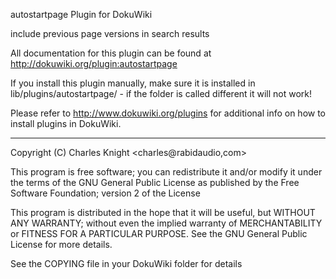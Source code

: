 autostartpage Plugin for DokuWiki

include previous page versions in search results

All documentation for this plugin can be found at
http://dokuwiki.org/plugin:autostartpage

If you install this plugin manually, make sure it is installed in
lib/plugins/autostartpage/ - if the folder is called different it
will not work!

Please refer to http://www.dokuwiki.org/plugins for additional info
on how to install plugins in DokuWiki.

----
Copyright (C) Charles Knight <charles@rabidaudio,com>

This program is free software; you can redistribute it and/or modify
it under the terms of the GNU General Public License as published by
the Free Software Foundation; version 2 of the License

This program is distributed in the hope that it will be useful,
but WITHOUT ANY WARRANTY; without even the implied warranty of
MERCHANTABILITY or FITNESS FOR A PARTICULAR PURPOSE.  See the
GNU General Public License for more details.

See the COPYING file in your DokuWiki folder for details
